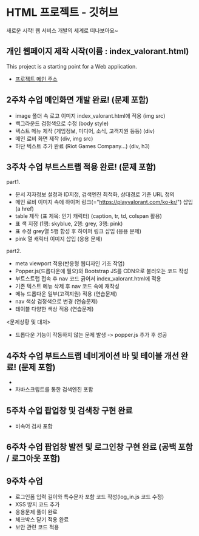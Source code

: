 # HTML 프로젝트 - 깃허브
새로운 시작! 웹 서비스 개발의 세계로 떠나보아요~

## 개인 웹페이지 제작 시작(이름 : index_valorant.html)
This project is a starting point for a Web application.
- [프로젝트 메인 주소](https://github.com/Miny-1003/WEB_MAIN_20221003)

## 2주차 수업 메인화면 개발 완료! (문제 포함)

- image 폴더 속 로고 이미지 index_valorant.html에 적용 (img src)
- 백그라운드 검정색으로 수정 (body style)
- 텍스트 메뉴 제작 (게임정보, 미디어, 소식, 고객지원 등등) (div)
- 메인 로비 화면 제작 (div, img src)
- 하단 텍스트 추가 완료 (Riot Games Company...) (div, h3)

## 3주차 수업 부트스트랩 적용 완료! (문제 포함) 

part1.
- 문서 저자정보 설정과 ID지정, 검색엔진 최적화, 상대경로 기준 URL 정의
- 메인 로비 이미지 속에 하이퍼 링크(="https://playvalorant.com/ko-kr/") 삽입 (a href)
- table 제작 (표 제목: 인기 캐릭터) (caption, tr, td, colspan 활용)
- 표 색 지정 (1행: skyblue, 2행: grey, 3행: pink)
- 표 수정 grey열 5행 합성 후 하이퍼 링크 삽입 (응용 문제)
- pink 열 캐릭터 이미지 삽입 (응용 문제)

part2.
- meta viewport 적용(반응형 웹디자인 기초 작업)
- Popper.js(드롭다운에 필요)와 Bootstrap JS를 CDN으로 불러오는 코드 작성
- 부트스트랩 접속 후 nav 코드 긁어서 index_valorant.html에 적용
- 기존 텍스트 메뉴 삭제 후 nav 코드 속에 재작성
- 메뉴 드롭다운 일부(고객지원) 적용 (연습문제)
- nav 색상 검정색으로 변경 (연습문제)
- 테이블 다양한 색상 적용 (연습문제)

<문제상황 및 대처>
- 드롭다운 기능이 작동하지 않는 문제 발생 -> popper.js 추가 후 성공

## 4주차 수업 부트스트랩 네비게이션 바 및 테이블 개선 완료! (문제 포함) 
- 
- 자바스크립트를 통한 검색엔진 포함
## 5주차 수업 팝업창 및 검색창 구현 완료
- 비속어 검사 포함
## 6주차 수업 팝업창 발전 및 로그인창 구현 완료 (공백 포함 / 로그아웃 포함)

## 9주차 수업
- 로그인폼 입력 길이와 특수문자 포함 코드 작성(log_in.js 코드 수정)
- XSS 방지 코드 추가
- 응용문제 풀이 완료
- 체크박스 닫기 적용 완료
- 보안 관련 코드 적용

